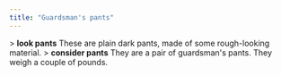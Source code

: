 ```yaml
---
title: "Guardsman's pants"
---
```


\> **look pants**
These are plain dark pants, made of some rough-looking material.
\> **consider pants**
They are a pair of guardsman's pants.
They weigh a couple of pounds.